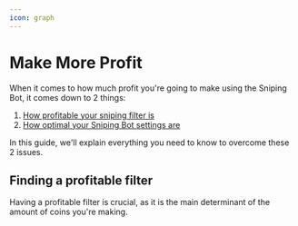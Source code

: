 ```yaml
---
icon: graph
---
```


# Make More Profit

When it comes to how much profit you're going to make using the Sniping Bot, it comes down to 2 things:

1. [How profitable your sniping filter is](#finding-a-profitable-filter)
1. [How optimal your Sniping Bot settings are]()

In this guide, we'll explain everything you need to know to overcome these 2 issues.

## Finding a profitable filter

Having a profitable filter is crucial, as it is the main determinant of the amount of coins you're making. 
